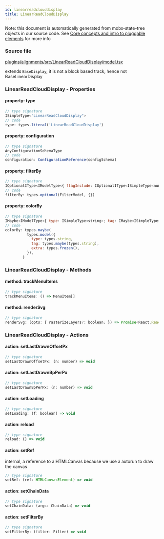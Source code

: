 ```yaml
---
id: linearreadclouddisplay
title: LinearReadCloudDisplay
---
```


Note: this document is automatically generated from mobx-state-tree objects in
our source code. See
[Core concepts and intro to pluggable elements](/docs/developer_guide/) for more
info

### Source file

[plugins/alignments/src/LinearReadCloudDisplay/model.tsx](https://github.com/GMOD/jbrowse-components/blob/main/plugins/alignments/src/LinearReadCloudDisplay/model.tsx)

extends `BaseDisplay`, it is not a block based track, hence not
BaseLinearDisplay

### LinearReadCloudDisplay - Properties

#### property: type

```js
// type signature
ISimpleType<"LinearReadCloudDisplay">
// code
type: types.literal('LinearReadCloudDisplay')
```

#### property: configuration

```js
// type signature
AnyConfigurationSchemaType
// code
configuration: ConfigurationReference(configSchema)
```

#### property: filterBy

```js
// type signature
IOptionalIType<IModelType<{ flagInclude: IOptionalIType<ISimpleType<number>, [undefined]>; flagExclude: IOptionalIType<ISimpleType<number>, [undefined]>; readName: IMaybe<...>; tagFilter: IMaybe<...>; }, {}, _NotCustomized, _NotCustomized>, [...]>
// code
filterBy: types.optional(FilterModel, {})
```

#### property: colorBy

```js
// type signature
IMaybe<IModelType<{ type: ISimpleType<string>; tag: IMaybe<ISimpleType<string>>; extra: IType<any, any, any>; }, {}, _NotCustomized, _NotCustomized>>
// code
colorBy: types.maybe(
          types.model({
            type: types.string,
            tag: types.maybe(types.string),
            extra: types.frozen(),
          }),
        )
```

### LinearReadCloudDisplay - Methods

#### method: trackMenuItems

```js
// type signature
trackMenuItems: () => MenuItem[]
```

#### method: renderSvg

```js
// type signature
renderSvg: (opts: { rasterizeLayers?: boolean; }) => Promise<React.ReactNode>
```

### LinearReadCloudDisplay - Actions

#### action: setLastDrawnOffsetPx

```js
// type signature
setLastDrawnOffsetPx: (n: number) => void
```

#### action: setLastDrawnBpPerPx

```js
// type signature
setLastDrawnBpPerPx: (n: number) => void
```

#### action: setLoading

```js
// type signature
setLoading: (f: boolean) => void
```

#### action: reload

```js
// type signature
reload: () => void
```

#### action: setRef

internal, a reference to a HTMLCanvas because we use a autorun to draw the
canvas

```js
// type signature
setRef: (ref: HTMLCanvasElement) => void
```

#### action: setChainData

```js
// type signature
setChainData: (args: ChainData) => void
```

#### action: setFilterBy

```js
// type signature
setFilterBy: (filter: Filter) => void
```
